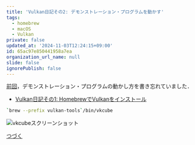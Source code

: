 ```yaml
---
title: 'Vulkan日記その2: デモンストレーション・プログラムを動かす'
tags:
  - homebrew
  - macOS
  - Vulkan
private: false
updated_at: '2024-11-03T12:24:15+09:00'
id: 65ac97e850441958a7ea
organization_url_name: null
slide: false
ignorePublish: false
---
```

[前回](https://qiita.com/zacky1972/items/967d6ea213ee658bfa43)，デモンストレーション・プログラムの動かし方を書き忘れていました．

- [Vulkan日記その1: HomebrewでVulkanをインストール](https://qiita.com/zacky1972/items/967d6ea213ee658bfa43)

```zsh
`brew --prefix vulkan-tools`/bin/vkcube 
```

![vkcubeスクリーンショット](https://qiita-image-store.s3.ap-northeast-1.amazonaws.com/0/55223/f33734d1-dc1e-ac80-891c-8ab3fb5a83af.png)

[つづく](https://qiita.com/zacky1972/items/1b76e79b47fd58f90c80)
